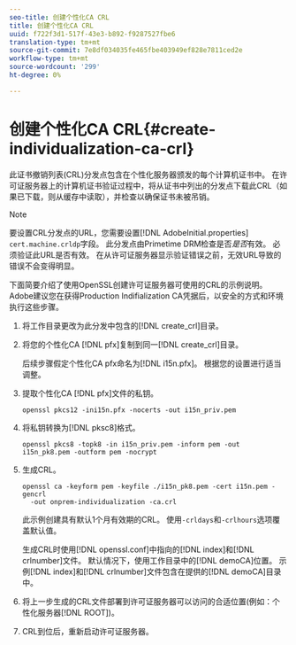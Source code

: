 ```yaml
---
seo-title: 创建个性化CA CRL
title: 创建个性化CA CRL
uuid: f722f3d1-517f-43e3-b892-f9287527fbe6
translation-type: tm+mt
source-git-commit: 7e8df034035fe465fbe403949ef828e7811ced2e
workflow-type: tm+mt
source-wordcount: '299'
ht-degree: 0%

---
```



# 创建个性化CA CRL{#create-individualization-ca-crl}

此证书撤销列表(CRL)分发点包含在个性化服务器颁发的每个计算机证书中。 在许可证服务器上的计算机证书验证过程中，将从证书中列出的分发点下载此CRL（如果已下载，则从缓存中读取），并检查以确保证书未被吊销。

>[!NOTE]
>
>要设置CRL分发点的URL，您需要设置[!DNL AdobeInitial.properties] `cert.machine.crldp`字段。 此分发点由Primetime DRM检查是否&#x200B;*是否*&#x200B;有效。 必须验证此URL是否有效。 在从许可证服务器显示验证错误之前，无效URL导致的错误不会变得明显。

下面简要介绍了使用OpenSSL创建许可证服务器可使用的CRL的示例说明。 Adobe建议您在获得Production Indifialization CA凭据后，以安全的方式和环境执行这些步骤。

1. 将工作目录更改为此分发中包含的[!DNL create_crl]目录。
1. 将您的个性化CA [!DNL pfx]复制到同一[!DNL create_crl]目录。

   后续步骤假定个性化CA pfx命名为[!DNL i15n.pfx]。 根据您的设置进行适当调整。
1. 提取个性化CA [!DNL pfx]文件的私钥。

   ```
   openssl pkcs12 -ini15n.pfx -nocerts -out i15n_priv.pem
   ```

1. 将私钥转换为[!DNL pksc8]格式。

   ```
   openssl pkcs8 -topk8 -in i15n_priv.pem -inform pem -out i15n_pk8.pem -outform pem -nocrypt
   ```

1. 生成CRL。

   ```
   openssl ca -keyform pem -keyfile ./i15n_pk8.pem -cert i15n.pem -gencrl  
     -out onprem-individualization -ca.crl
   ```

   此示例创建具有默认1个月有效期的CRL。 使用`-crldays`和`-crlhours`选项覆盖默认值。

   生成CRL时使用[!DNL openssl.conf]中指向的[!DNL index]和[!DNL crlnumber]文件。 默认情况下，使用工作目录中的[!DNL demoCA]位置。 示例[!DNL index]和[!DNL crlnumber]文件包含在提供的[!DNL demoCA]目录中。

1. 将上一步生成的CRL文件部署到许可证服务器可以访问的合适位置(例如：个性化服务器[!DNL ROOT])。
1. CRL到位后，重新启动许可证服务器。
